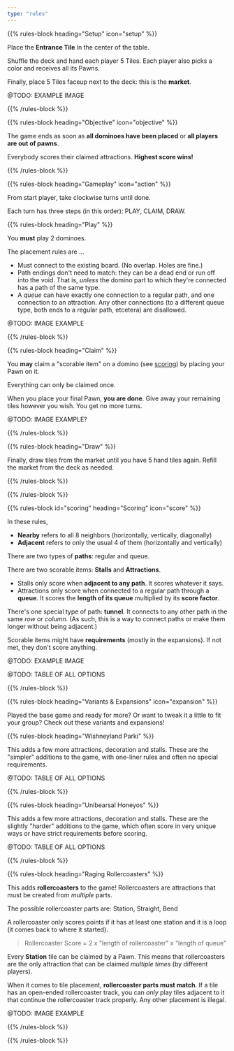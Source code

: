 ```yaml
---
type: "rules"
---
```


{{% rules-block heading="Setup" icon="setup" %}}

Place the **Entrance Tile** in the center of the table. 

Shuffle the deck and hand each player 5 Tiles. Each player also picks a color and receives all its Pawns.

Finally, place 5 Tiles faceup next to the deck: this is the **market**.

@TODO: EXAMPLE IMAGE

{{% /rules-block %}}

{{% rules-block heading="Objective" icon="objective" %}}

The game ends as soon as **all dominoes have been placed** or **all players are out of pawns**.

Everybody scores their claimed attractions. **Highest score wins!**

{{% /rules-block %}}

{{% rules-block heading="Gameplay" icon="action" %}}

From start player, take clockwise turns until done. 

Each turn has three steps (in this order): PLAY, CLAIM, DRAW.

{{% rules-block heading="Play" %}}

You **must** play 2 dominoes.

The placement rules are ...
* Must connect to the existing board. (No overlap. Holes are fine.)
* Path endings don't need to match: they can be a dead end or run off into the void. That is, _unless_ the domino part to which they're connected has a path of the same type.
* A _queue_ can have exactly one connection to a regular path, and one connection to an attraction. Any other connections (to a different queue type, both ends to a regular path, etcetera) are disallowed.

@TODO: IMAGE EXAMPLE

{{% /rules-block %}}

{{% rules-block heading="Claim" %}}

You **may** claim a "scorable item" on a domino (see [scoring](#scoring)) by placing your Pawn on it.

Everything can only be claimed once.

When you place your final Pawn, **you are done**. Give away your remaining tiles however you wish. You get no more turns.

<!--- OPTIONAL RULE: Once an Attraction is claimed, its queue is not allowed to grow any longer anymore! --->

@TODO: IMAGE EXAMPLE?

{{% /rules-block %}}

{{% rules-block heading="Draw" %}}

Finally, draw tiles from the market until you have 5 hand tiles again. Refill the market from the deck as needed.

{{% /rules-block %}}

{{% /rules-block %}}

{{% rules-block id="scoring" heading="Scoring" icon="score" %}}

In these rules,
* **Nearby** refers to all 8 neighbors (horizontally, vertically, diagonally)
* **Adjacent** refers to only the usual 4 of them (horizontally and vertically)

There are two types of **paths**: regular and queue.

There are two scorable items: **Stalls** and **Attractions**.
* Stalls only score when **adjacent to any path**. It scores whatever it says.
* Attractions only score when connected to a regular path through a **queue**. It scores the **length of its queue** multiplied by its **score factor**.

There's one special type of path: **tunnel**. It connects to any other path in the same _row or column_. (As such, this is a way to connect paths or make them longer without being adjacent.)

Scorable items might have **requirements** (mostly in the expansions). If not met, they don't score anything.

@TODO: EXAMPLE IMAGE

@TODO: TABLE OF ALL OPTIONS

{{% /rules-block %}}

{{% rules-block heading="Variants & Expansions" icon="expansion" %}}

Played the base game and ready for more? Or want to tweak it a little to fit your group? Check out these variants and expansions!

{{% rules-block heading="Wishneyland Parki" %}}

This adds a few more attractions, decoration and stalls. These are the "simpler" additions to the game, with one-liner rules and often no special requirements.

@TODO: TABLE OF ALL OPTIONS

{{% /rules-block %}}

{{% rules-block heading="Unibearsal Honeyos" %}}

This adds a few more attractions, decoration and stalls. These are the slightly "harder" additions to the game, which often score in very unique ways or have strict requirements before scoring.

@TODO: TABLE OF ALL OPTIONS

{{% /rules-block %}}

{{% rules-block heading="Raging Rollercoasters" %}}

This adds **rollercoasters** to the game! Rollercoasters are attractions that must be created from _multiple_ parts.

The possible rollercoaster parts are: Station, Straight, Bend

A rollercoaster only scores points if it has at least one station and it is a loop (it comes back to where it started).

> Rollercoaster Score = 2 x "length of rollercoaster" x "length of queue"

Every **Station** tile can be claimed by a Pawn. This means that rollercoasters are the only attraction that can be claimed _multiple times_ (by different players).

When it comes to tile placement, **rollercoaster parts must match**. If a tile has an open-ended rollercoaster track, you can _only_ play tiles adjacent to it that continue the rollercoaster track properly. Any other placement is illegal.

@TODO: IMAGE EXAMPLE

{{% /rules-block %}}

{{% /rules-block %}}


